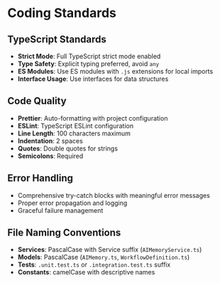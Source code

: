 # Coding Standards

## TypeScript Standards

- **Strict Mode**: Full TypeScript strict mode enabled
- **Type Safety**: Explicit typing preferred, avoid `any`
- **ES Modules**: Use ES modules with `.js` extensions for local imports
- **Interface Usage**: Use interfaces for data structures

## Code Quality

- **Prettier**: Auto-formatting with project configuration
- **ESLint**: TypeScript ESLint configuration
- **Line Length**: 100 characters maximum
- **Indentation**: 2 spaces
- **Quotes**: Double quotes for strings
- **Semicolons**: Required

## Error Handling

- Comprehensive try-catch blocks with meaningful error messages
- Proper error propagation and logging
- Graceful failure management

## File Naming Conventions

- **Services**: PascalCase with Service suffix (`AIMemoryService.ts`)
- **Models**: PascalCase (`AIMemory.ts`, `WorkflowDefinition.ts`)
- **Tests**: `.unit.test.ts` or `.integration.test.ts` suffix
- **Constants**: camelCase with descriptive names